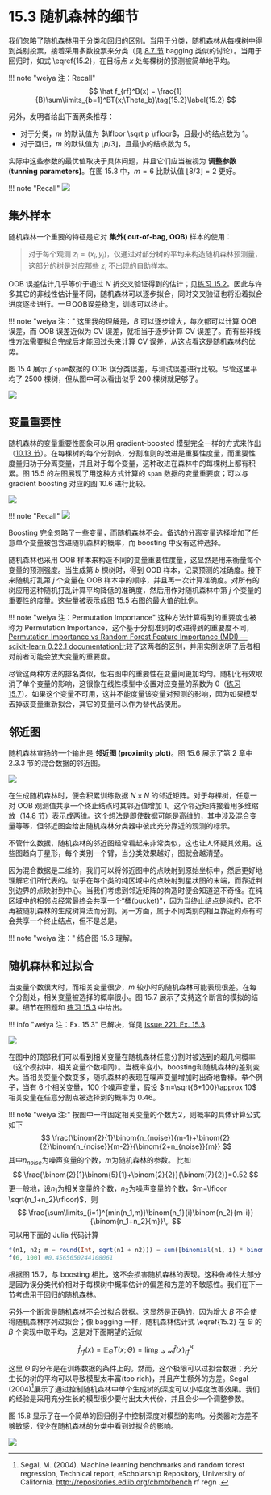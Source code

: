 # 15.3 随机森林的细节

我们忽略了随机森林用于分类和回归的区别。当用于分类，随机森林从每棵树中得到类别投票，接着采用多数投票来分类（见 [8.7 节](../08-Model-Inference-and-Averaging/8.7-Bagging/index.html) bagging 类似的讨论）。当用于回归时，如式 \eqref{15.2}，在目标点 $x$ 处每棵树的预测被简单地平均。

!!! note "weiya 注：Recall"
    $$
    \hat f_{rf}^B(x) = \frac{1}{B}\sum\limits_{b=1}^BT(x;\Theta_b)\tag{15.2}\label{15.2}
    $$

另外，发明者给出下面两条推荐：

- 对于分类，$m$ 的默认值为 $\lfloor \sqrt p \rfloor$，且最小的结点数为 1。
- 对于回归，$m$ 的默认值为 $\lfloor p/3\rfloor$，且最小的结点数为 5。

实际中这些参数的最优值取决于具体问题，并且它们应当被视为 **调整参数 (tunning parameters)**。在图 15.3 中，$m=6$ 比默认值 $\lfloor 8/3\rfloor =2$ 更好。

!!! note "Recall"
    ![](../img/15/fig15.3.png)

## 集外样本

随机森林一个重要的特征是它对 **集外( out-of-bag, OOB)** 样本的使用：

> 对于每个观测 $z_i=(x_i, y_i)$，仅通过对部分树的平均来构造随机森林预测量，这部分的树是对应那些 $z_i$ 不出现的自助样本。

OOB 误差估计几乎等价于通过 $N$ 折交叉验证得到的估计；见[练习 15.2](https://github.com/szcf-weiya/ESL-CN/issues/21)。因此与许多其它的非线性估计量不同，随机森林可以逐步拟合，同时交叉验证也将沿着拟合进度逐步进行。一旦OOB误差稳定，训练可以终止。

!!! note "weiya 注："
    这里我的理解是，$B$ 可以逐步增大，每次都可以计算 OOB 误差，而 OOB 误差近似为 CV 误差，就相当于逐步计算 CV 误差了。而有些非线性方法需要拟合完成后才能回过头来计算 CV 误差，从这点看这是随机森林的优势。

图 15.4 展示了`spam`数据的 OOB 误分类误差，与测试误差进行比较。尽管这里平均了 2500 棵树，但从图中可以看出似乎 200 棵树就足够了。

![](../img/15/fig15.4.png)

## 变量重要性

随机森林的变量重要性图象可以用 gradient-boosted 模型完全一样的方式来作出（[10.13 节](/10-Boosting-and-Additive-Trees/10.3-Forward-Stagewise-Additive-Modeling/index.html)）。在每棵树的每个分割点，分割准则的改进是重要性度量，而重要性度量归功于分离变量，并且对于每个变量，这种改进在森林中的每棵树上都有积累。图 15.5 的左图展现了用这种方式计算的 `spam` 数据的变量重要度；可以与 gradient boosting 对应的图 10.6 进行比较。

![](../img/15/fig15.5.png)

!!! note "Recall"
    ![](../img/10/fig10.6.png)

Boosting 完全忽略了一些变量，而随机森林不会。备选的分离变量选择增加了任意单个变量被包含进随机森林的概率，而 boosting 中没有这种选择。

随机森林也采用 OOB 样本来构造不同的变量重要性度量，这显然是用来衡量每个变量的预测强度。当生成第 $b$ 棵树时，得到 OOB 样本，记录预测的准确度。接下来随机打乱第 $j$ 个变量在 OOB 样本中的顺序，并且再一次计算准确度。对所有的树应用这种随机打乱计算平均降低的准确度，然后用作对随机森林中第 $j$ 个变量的重要性的度量。这些量被表示成图 15.5 右图的最大值的比例。

!!! note "weiya 注：Permutation Importance"
    这种方法计算得到的重要度也被称为 Permutation Importance，这个基于分割准则的改进得到的重要度不同，[Permutation Importance vs Random Forest Feature Importance (MDI) &mdash; scikit-learn 0.22.1 documentation](https://scikit-learn.org/stable/auto_examples/inspection/plot_permutation_importance.html)比较了这两者的区别，并用实例说明了后者相对前者可能会放大变量的重要度。

尽管这两种方法的排名类似，但右图中的重要性在变量间更加均匀。随机化有效取消了单个变量的影响，这很像在线性模型中设置对应变量的系数为 0（[练习 15.7](https://github.com/szcf-weiya/ESL-CN/issues/220)）。如果这个变量不可用，这并不能度量该变量对预测的影响，因为如果模型去掉该变量重新拟合，其它的变量可以作为替代品使用。

## 邻近图

随机森林宣扬的一个输出是 **邻近图 (proximity plot)**。图 15.6 展示了第 2 章中 2.3.3 节的混合数据的邻近图。

![](../img/15/fig15.6.png)

在生成随机森林时，便会积累训练数据 $N\times N$ 的邻近矩阵。对于每棵树，任意一对 OOB 观测值共享一个终止结点时其邻近值增加 1。这个邻近矩阵接着用多维缩放（[14.8 节](/14-Unsupervised-Learning/14.8-Multidimensional-Scaling/index.html)）表示成两维。这个想法是即使数据可能是高维的，其中涉及混合变量等等，但邻近图会给出随机森林分类器中彼此充分靠近的观测的标示。

不管什么数据，随机森林的邻近图经常看起来非常类似，这也让人怀疑其效用。这些图趋向于星形，每个类别一个臂，当分类效果越好，图就会越清楚。

因为混合数据是二维的，我们可以将邻近图中的点映射到原始坐标中，然后更好地理解它们所代表的。似乎在每个类的纯区域中的点映射到星状图的末端，而靠近判别边界的点映射到中心。当我们考虑到邻近矩阵的构造时便会知道这不奇怪。在纯区域中的相邻点经常最终会共享一个“桶(bucket)”，因为当终止结点是纯的，它不再被随机森林的生成树算法而分割。另一方面，属于不同类别的相互靠近的点有时会共享一个终止结点，但不是总是。

!!! note "weiya 注："
    结合图 15.6 理解。

## 随机森林和过拟合

当变量个数很大时，而相关变量很少，$m$ 较小时的随机森林可能表现很差。在每个分割处，相关变量被选择的概率很小。图 15.7 展示了支持这个断言的模拟的结果。细节在图题和 [练习 15.3](https://github.com/szcf-weiya/ESL-CN/issues/221) 中给出。

!!! info "weiya 注：Ex. 15.3"
    已解决，详见 [Issue 221: Ex. 15.3](https://github.com/szcf-weiya/ESL-CN/issues/221). 

![](../img/15/fig15.7.png)

在图中的顶部我们可以看到相关变量在随机森林任意分割时被选到的超几何概率（这个模拟中，相关变量个数相同）。当概率变小，boosting和随机森林的差别变大。当相关变量个数变多，随机森林的表现在噪声变量增加时出奇地鲁棒。举个例子，当有 6 个相关变量，100 个噪声变量，假设 $m=\sqrt{6+100}\approx 10$ 相关变量在任意分割点被选择到的概率为 0.46。

!!! note "weiya 注:"
    按图中一样固定相关变量的个数为2，则概率的具体计算公式如下
    $$
    \frac{\binom{2}{1}\binom{n_{noise}}{m-1}+\binom{2}{2}\binom{n_{noise}}{m-2}}{\binom{2+n_{noise}}{m}}
    $$
    其中$n_{noise}$为噪声变量的个数，$m$为随机森林的参数。
    比如
    $$
    \frac{\binom{2}{1}\binom{5}{1}+\binom{2}{2}}{\binom{7}{2}}=0.52
    $$
    更一般地，设$n_1$为相关变量的个数，$n_2$为噪声变量的个数，$m=\lfloor \sqrt{n_1+n_2}\rfloor)$，则
    $$
    \frac{\sum\limits_{i=1}^{min(n_1,m)}\binom{n_1}{i}\binom{n_2}{m-i}}{\binom{n_1+n_2}{m}}\,.
    $$
    可以用下面的 Julia 代码计算
```julia
f(n1, n2; m = round(Int, sqrt(n1 + n2))) = sum([binomial(n1, i) * binomial(n2,m-i ) for i=1:min(n1, m)]) / binomial(n1+n2, m)
f(6, 100) #0.4565650244108061
```

根据图 15.7，与 boosting 相比，这不会损害随机森林的表现。这种鲁棒性大部分是因为误分类代价相对于每棵树中概率估计的偏差和方差的不敏感性。我们在下一节考虑用于回归的随机森林。

另外一个断言是随机森林不会过拟合数据。这显然是正确的，因为增大 $B$ 不会使得随机森林序列过拟合；像 bagging 一样，随机森林估计式 \eqref{15.2} 在 $\Theta$ 的 $B$ 个实现中取平均，这是对下面期望的近似

$$
\hat f_{rf}(x) = \mathbb{E}_\Theta T(x;\Theta)=\lim_{B\rightarrow \infty}\hat f(x)_{rf}^B\tag{15.3}
$$

这里 $\Theta$ 的分布是在训练数据的条件上的。然而，这个极限可以过拟合数据；充分生长的树的平均可以导致模型太丰富(too rich)，并且产生额外的方差。Segal (2004)[^1]展示了通过控制随机森林中单个生成树的深度可以小幅度改善效果。我们的经验是采用充分生长的模型很少要付出太大代价，并且会少一个调整参数。

图 15.8 显示了在一个简单的回归例子中控制深度对模型的影响。分类器对方差不够敏感，很少在随机森林的分类中看到过拟合的影响。

![](../img/15/fig15.8.png)

[^1]: Segal, M. (2004). Machine learning benchmarks and random forest regression, Technical report, eScholarship Repository, University of California. http://repositories.edlib.org/cbmb/bench rf regn .
